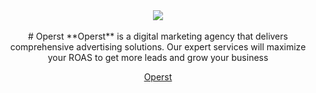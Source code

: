 <div align="center">
  <a href="https://operstagency.com">
    <img src="https://cdn.itwcreativeworks.com/assets/operst/images/logo/operst-wordmark-black-x.svg?cb=1621033101">
  </a>
  <br>
  <br>
# Operst
**Operst** is a digital marketing agency that delivers comprehensive advertising solutions. Our expert services will maximize your ROAS to get more leads and grow your business

[Operst](https://operstagency.com)

</div>
